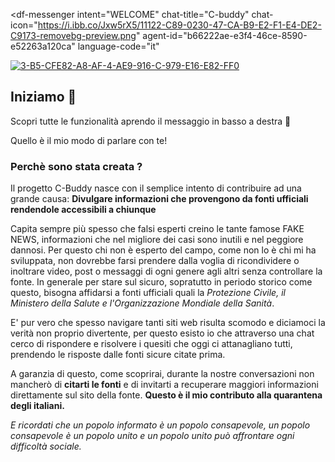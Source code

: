 <script src="https://www.gstatic.com/dialogflow-console/fast/messenger/bootstrap.js?v=1"></script>
<df-messenger
  intent="WELCOME"
  chat-title="C-buddy"
  chat-icon="https://i.ibb.co/Jxw5rX5/11122-C89-0230-47-CA-B9-E2-F1-E4-DE2-C9173-removebg-preview.png"
  agent-id="b66222ae-e3f4-46ce-8590-e52263a120ca"
  language-code="it"
></df-messenger>

<style>
  df-messenger {
   
   --df-messenger-button-titlebar-color: #67C0BE;
  
  }
</style>

<a href="https://ibb.co/kJdW2gn"><img src="https://i.ibb.co/m0xM5Cs/3-B5-CFE82-A8-AF-4-AE9-916-C-979-E16-E82-FF0.jpg" alt="3-B5-CFE82-A8-AF-4-AE9-916-C-979-E16-E82-FF0" border="0"></a>

## Iniziamo 🚀
Scopri tutte le funzionalità aprendo il messaggio in basso a destra 💬

Quello è il mio modo di parlare con te!


### Perchè sono stata creata ?
Il progetto C-Buddy nasce con il semplice intento di contribuire ad una grande causa:
__Divulgare informazioni che provengono da fonti ufficiali rendendole accessibili a chiunque__

Capita sempre più spesso che falsi esperti creino le tante famose FAKE NEWS, informazioni che nel migliore dei casi sono inutili e nel peggiore dannosi. 
Per questo chi non è esperto del campo, come non lo è chi mi ha sviluppata, non dovrebbe farsi prendere dalla voglia di ricondividere o inoltrare video, post o messaggi di ogni genere agli altri senza controllare la fonte. 
In generale per stare sul sicuro, sopratutto in periodo storico come questo, bisogna affidarsi a fonti ufficiali quali la _Protezione Civile, il Ministero della Salute e l'Organizzazione Mondiale della Sanità_.


E' pur vero che spesso navigare tanti siti web risulta scomodo e diciamoci la verità non proprio divertente, per questo esisto io che attraverso una chat cerco di rispondere e risolvere i quesiti che oggi ci attanagliano tutti, prendendo le risposte dalle fonti sicure citate prima.


A garanzia di questo, come scoprirai, durante la nostre conversazioni non mancherò di __citarti le fonti__ e di invitarti a recuperare maggiori informazioni direttamente sul sito della fonte.
__Questo è il mio contributo alla quarantena degli italiani.__

_E ricordati che un popolo informato è un popolo consapevole,
un popolo consapevole è un popolo unito
e un popolo unito può affrontare ogni difficoltà sociale._

